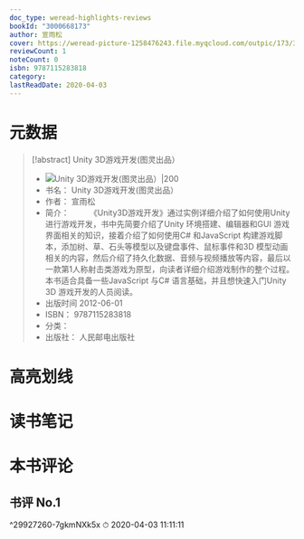 ```yaml
---
doc_type: weread-highlights-reviews
bookId: "3000668173"
author: 宣雨松
cover: https://weread-picture-1258476243.file.myqcloud.com/outpic/173/3000668173.jpg
reviewCount: 1
noteCount: 0
isbn: 9787115283818
category: 
lastReadDate: 2020-04-03
---
```

# 元数据
> [!abstract] Unity 3D游戏开发(图灵出品）
> - ![ Unity 3D游戏开发(图灵出品）|200](https://weread-picture-1258476243.file.myqcloud.com/outpic/173/3000668173.jpg)
> - 书名： Unity 3D游戏开发(图灵出品）
> - 作者： 宣雨松
> - 简介： 　　  《Unity3D游戏开发》通过实例详细介绍了如何使用Unity 进行游戏开发，书中先简要介绍了Unity 环境搭建、编辑器和GUI 游戏界面相关的知识，接着介绍了如何使用C# 和JavaScript 构建游戏脚本，添加树、草、石头等模型以及键盘事件、鼠标事件和3D 模型动画相关的内容，然后介绍了持久化数据、音频与视频播放等内容，最后以一款第1人称射击类游戏为原型，向读者详细介绍游戏制作的整个过程。　　　  本书适合具备一些JavaScript 与C# 语言基础，并且想快速入门Unity 3D 游戏开发的人员阅读。
> - 出版时间 2012-06-01
> - ISBN： 9787115283818
> - 分类： 
> - 出版社： 人民邮电出版社

# 高亮划线

# 读书笔记

# 本书评论

## 书评 No.1 
 ^29927260-7gkmNXk5x
⏱ 2020-04-03 11:11:11
